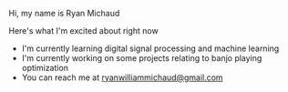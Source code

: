 Hi, my name is Ryan Michaud

Here's what I'm excited about right now
- I'm currently learning digital signal processing and machine learning
- I'm currently working on some projects relating to banjo playing optimization
- You can reach me at ryanwilliammichaud@gmail.com

<!---
ryanwmichaud/ryanwmichaud is a ✨ special ✨ repository because its `README.md` (this file) appears on your GitHub profile.
You can click the Preview link to take a look at your changes.
--->
